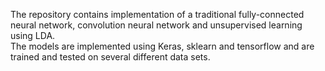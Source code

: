 The repository contains implementation of a traditional fully-connected neural network, convolution neural network and unsupervised learning using LDA.  
The models are implemented using Keras, sklearn and tensorflow and are trained and tested on several different data sets.
